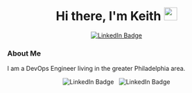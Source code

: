 
<h1 align="center">
  Hi there, I'm Keith <img src="https://media.giphy.com/media/hvRJCLFzcasrR4ia7z/giphy.gif" width="30px"/>
</h1>

<div align="center" id="badges">
  <a href="https://www.linkedin.com/in/keith-craley/">
    <img src="https://img.shields.io/badge/LinkedIn-blue?style=for-the-badge&logo=linkedin&logoColor=white" alt="LinkedIn Badge"/>
  </a>
</div>

### About Me

I am a DevOps Engineer living in the greater Philadelphia area.

<div align="center" id="stats">
  <img src="http://github-readme-streak-stats.herokuapp.com/?user=kcraley&theme=dark&background=000000" alt="LinkedIn Badge"/> &nbsp;
  <img src="https://github-readme-stats.vercel.app/api/top-langs/?username=kcraley&layout=compact&theme=vision-friendly-dark" alt="LinkedIn Badge"/>
</div>

<!--
**kcraley/kcraley** is a ✨ _special_ ✨ repository because its `README.md` (this file) appears on your GitHub profile.

Here are some ideas to get you started:

- 🔭 I’m currently working on ...
- 🌱 I’m currently learning ...
- 👯 I’m looking to collaborate on ...
- 🤔 I’m looking for help with ...
- 💬 Ask me about ...
- 📫 How to reach me: ...
- 😄 Pronouns: ...
- ⚡ Fun fact: ...
-->

